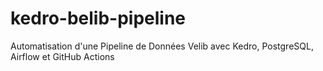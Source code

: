 # kedro-belib-pipeline
Automatisation d'une Pipeline de Données Velib avec Kedro, PostgreSQL, Airflow et GitHub Actions
